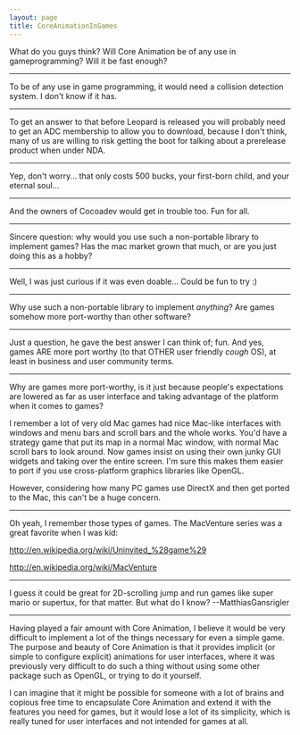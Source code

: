 ```yaml
---
layout: page
title: CoreAnimationInGames
---
```




What do you guys think?
Will Core Animation be of any use in gameprogramming?
Will it be fast enough?

----
To be of any use in game programming, it would need a collision detection system.  I don't know if it has.

----
To get an answer to that before Leopard is released you will probably need to get an ADC membership to allow you to download, because I don't think, many of us are willing to risk getting the boot for talking about a prerelease product when under NDA.

----
Yep, don't worry... that only costs 500 bucks, your first-born child, and your eternal soul...

----

And the owners of Cocoadev would get in trouble too. Fun for all.

----
Sincere question: why would you use such a non-portable library to implement games? Has the mac market grown that much, or are you just doing this as a hobby?

----
Well, I was just curious if it was even doable... Could be fun to try :)

----
Why use such a non-portable library to implement *anything*? Are games somehow more port-worthy than other software?

----
Just a question, he gave the best answer I can think of; fun. And yes, games ARE more port worthy (to that OTHER user friendly *cough* OS), at least in business and user community terms.

----
Why are games more port-worthy, is it just because people's expectations are lowered as far as user interface and taking advantage of the platform when it comes to games?

I remember a lot of very old Mac games had nice Mac-like interfaces with windows and menu bars and scroll bars and the whole works. You'd have a strategy game that put its map in a normal Mac window, with normal Mac scroll bars to look around. Now games insist on using their own junky GUI widgets and taking over the entire screen. I'm sure this makes them easier to port if you use cross-platform graphics libraries like OpenGL.

However, considering how many PC games use DirectX and then get ported to the Mac, this can't be a huge concern.

----

Oh yeah, I remember those types of games. The MacVenture series was a great favorite when I was kid:

http://en.wikipedia.org/wiki/Uninvited_%28game%29

http://en.wikipedia.org/wiki/MacVenture

----
I guess it could be great for 2D-scrolling jump and run games like super mario or supertux, for that matter. But what do I know? --MatthiasGansrigler

----
Having played a fair amount with Core Animation, I believe it would be very difficult to implement a lot of the things necessary for even a simple game. The purpose and beauty of Core Animation is that it provides implicit (or simple to configure explicit) animations for user interfaces, where it was previously very difficult to do such a thing without using some other package such as OpenGL, or trying to do it yourself.

I can imagine that it might be possible for someone with a lot of brains and copious free time to encapsulate Core Animation and extend it with the features you need for games, but it would lose a lot of its simplicity, which is really tuned for user interfaces and not intended for games at all.

